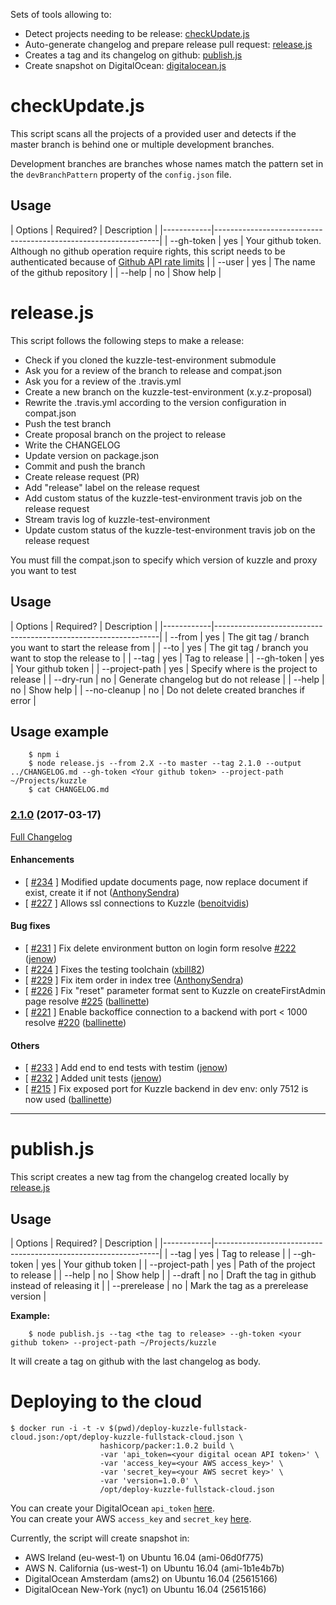 Sets of tools allowing to:

* Detect projects needing to be release: [checkUpdate.js](#checkUpdatejs)
* Auto-generate changelog and prepare release pull request: [release.js](#releasejs)
* Creates a tag and its changelog on github: [publish.js](#publishjs)
* Create snapshot on DigitalOcean: [digitalocean.js](#digitaloceanjs)

# checkUpdate.js

This script scans all the projects of a provided user and detects if the master branch is behind one or multiple development branches.

Development branches are branches whose names match the pattern set in the `devBranchPattern` property of the `config.json` file.

## Usage

| Options    | Required? | Description                                        |
|------------|----------------------------------------------------------------|
| --gh-token | yes | Your github token. Although no github operation require rights, this script needs to be authenticated because of [Github API rate limits](https://developer.github.com/v3/rate_limit/) |
| --user | yes | The name of the github repository |
| --help     | no | Show help |


# release.js

This script follows the following steps to make a release:

- Check if you cloned the kuzzle-test-environment submodule
- Ask you for a review of the branch to release and compat.json
- Ask you for a review of the .travis.yml
- Create a new branch on the kuzzle-test-environment (x.y.z-proposal)
- Rewrite the .travis.yml according to the version configuration in compat.json
- Push the test branch
- Create proposal branch on the project to release
- Write the CHANGELOG
- Update version on package.json
- Commit and push the branch
- Create release request (PR)
- Add "release" label on the release request
- Add custom status of the kuzzle-test-environment travis job on the release request
- Stream travis log of kuzzle-test-environment
- Update custom status of the kuzzle-test-environment travis job on the release request

You must fill the compat.json to specify which version of kuzzle and proxy you want to test

## Usage

| Options    | Required? | Description                                        |
|------------|----------------------------------------------------------------|
| --from     | yes | The git tag / branch you want to start the release from |
| --to       | yes | The git tag / branch you want to stop the release to |
| --tag      | yes | Tag to release |
| --gh-token | yes | Your github token |
| --project-path | yes | Specify where is the project to release |
| --dry-run  | no | Generate changelog but do not release |
| --help     | no | Show help |
| --no-cleanup   | no | Do not delete created branches if error |

## Usage example

```
    $ npm i
    $ node release.js --from 2.X --to master --tag 2.1.0 --output ../CHANGELOG.md --gh-token <Your github token> --project-path ~/Projects/kuzzle
    $ cat CHANGELOG.md
```

### [2.1.0](https://github.com/kuzzleio/kuzzle-backoffice/releases/tag/2.1.0) (2017-03-17)

[Full Changelog](https://github.com/kuzzleio/kuzzle-backoffice/compare/2.0.1...2.1.0)

#### Enhancements

- [ [#234](https://github.com/kuzzleio/kuzzle-backoffice/pull/234) ] Modified update documents page, now replace document if exist, create it if not   ([AnthonySendra](https://github.com/AnthonySendra))
- [ [#227](https://github.com/kuzzleio/kuzzle-backoffice/pull/227) ] Allows ssl connections to Kuzzle   ([benoitvidis](https://github.com/benoitvidis))

#### Bug fixes

- [ [#231](https://github.com/kuzzleio/kuzzle-backoffice/pull/231) ] Fix delete environment button on login form  resolve [#222](https://github.com/repos/kuzzleio/kuzzle-backoffice/issues/222) ([jenow](https://github.com/jenow))
- [ [#224](https://github.com/kuzzleio/kuzzle-backoffice/pull/224) ] Fixes the testing toolchain   ([xbill82](https://github.com/xbill82))
- [ [#229](https://github.com/kuzzleio/kuzzle-backoffice/pull/229) ] Fix item order in index tree   ([AnthonySendra](https://github.com/AnthonySendra))
- [ [#226](https://github.com/kuzzleio/kuzzle-backoffice/pull/226) ] Fix "reset" parameter format sent to Kuzzle on createFirstAdmin page  resolve [#225](https://github.com/repos/kuzzleio/kuzzle-backoffice/issues/225) ([ballinette](https://github.com/ballinette))
- [ [#221](https://github.com/kuzzleio/kuzzle-backoffice/pull/221) ] Enable backoffice connection to a backend with port < 1000  resolve [#220](https://github.com/repos/kuzzleio/kuzzle-backoffice/issues/220) ([ballinette](https://github.com/ballinette))

#### Others

- [ [#233](https://github.com/kuzzleio/kuzzle-backoffice/pull/233) ] Add end to end tests with testim   ([jenow](https://github.com/jenow))
- [ [#232](https://github.com/kuzzleio/kuzzle-backoffice/pull/232) ] Added unit tests   ([jenow](https://github.com/jenow))
- [ [#215](https://github.com/kuzzleio/kuzzle-backoffice/pull/215) ] Fix exposed port for Kuzzle backend in dev env: only 7512 is now used   ([ballinette](https://github.com/ballinette))
---

# publish.js

This script creates a new tag from the changelog created locally by [release.js](#releasejs)

## Usage

| Options    | Required? | Description                                        |
|------------|----------------------------------------------------------------|
| --tag | yes | Tag to release |
| --gh-token | yes | Your github token |
| --project-path | yes |  Path of the project to release |
| --help     | no | Show help |
| --draft | no | Draft the tag in github instead of releasing it |
| --prerelease | no | Mark the tag as a prerelease version |


**Example:**

```
    $ node publish.js --tag <the tag to release> --gh-token <your github token> --project-path ~/Projects/kuzzle
```

It will create a tag on github with the last changelog as body.

# Deploying to the cloud

```
$ docker run -i -t -v $(pwd)/deploy-kuzzle-fullstack-cloud.json:/opt/deploy-kuzzle-fullstack-cloud.json \
                    hashicorp/packer:1.0.2 build \
                    -var 'api_token=<your digital ocean API token>' \
                    -var 'access_key=<your AWS access_key>' \
                    -var 'secret_key=<your AWS secret key>' \
                    -var 'version=1.0.0' \
                    /opt/deploy-kuzzle-fullstack-cloud.json
```

You can create your DigitalOcean `api_token` [here](https://cloud.digitalocean.com/settings/api/tokens?i=824828).  
You can create your AWS `access_key` and `secret_key` [here](https://console.aws.amazon.com/iam/home?region=us-west-1#/users).

Currently, the script will create snapshot in:
* AWS Ireland (eu-west-1) on Ubuntu 16.04 (ami-06d0f775)
* AWS N. California (us-west-1) on Ubuntu 16.04 (ami-1b1e4b7b)
* DigitalOcean Amsterdam (ams2) on Ubuntu 16.04 (25615166)
* DigitalOcean New-York (nyc1) on Ubuntu 16.04 (25615166)